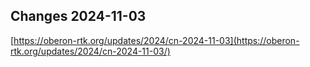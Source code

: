 ## Changes 2024-11-03

[https://oberon-rtk.org/updates/2024/cn-2024-11-03](https://oberon-rtk.org/updates/2024/cn-2024-11-03/)
